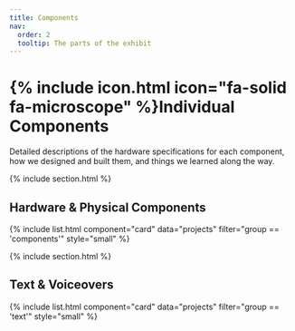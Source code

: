 ```yaml
---
title: Components
nav:
  order: 2
  tooltip: The parts of the exhibit
---
```


# {% include icon.html icon="fa-solid fa-microscope" %}Individual Components
Detailed descriptions of the hardware specifications for each component, how we designed and built them, and things we learned along the way.


{% include section.html %}

## Hardware & Physical Components
{% include list.html component="card" data="projects" filter="group == 'components'" style="small" %}

{% include section.html %}


## Text & Voiceovers
{% include list.html component="card" data="projects" filter="group == 'text'" style="small" %}


<!-- {% include tags.html tags="publication, resource, website" %}

{% include search-info.html %} -->
<!-- 
{% include section.html %}

{% include list.html data="posts" component="post-excerpt" %} -->

<!-- {% include section.html %}

## More

{% include list.html component="card" data="projects" filter="!group" style="small" %} -->



